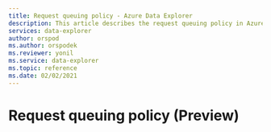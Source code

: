 ```yaml
---
title: Request queuing policy - Azure Data Explorer
description: This article describes the request queuing policy in Azure Data Explorer.
services: data-explorer
author: orspod
ms.author: orspodek
ms.reviewer: yonil
ms.service: data-explorer
ms.topic: reference
ms.date: 02/02/2021
---
```

# Request queuing policy (Preview)
